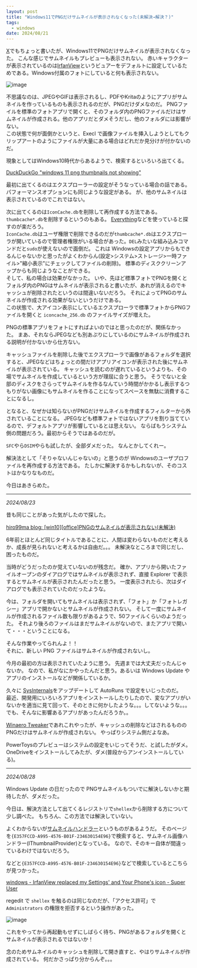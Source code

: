 ```yaml
---
layout: post
title: "Windows11でPNGだけサムネイルが表示されなくなった(未解決→解決？)"
tags:
  - windows
date: 2024/08/21
---
```


[X](https://x.com/hiro99ma/status/1825742753306914823)でもちょっと書いたが、Windows11でPNGだけサムネイルが表示されなくなった。
こんな感じでサムネイルもプレビューも表示されない。
赤いキャラクターが表示されているのは[IrfanView](https://www.irfanview.com/)というビュアーをデフォルトに設定しているためである。Windows付属のフォトにしていると何も表示されない。

![image](20240821a-1.png)

不思議なのは、JPEGやGIFは表示されるし、PDFやKritaのようにアプリがサムネイルを作っているものも表示されるのだが、PNGだけダメなのだ。
PNGファイルを標準のフォトアプリで開くと、そのフォルダ内のPNGファイルだけはサムネイルが作成される。他のアプリだとダメそうだし、他のフォルダには影響がない。  
この状態で何が面倒かというと、Execl で画像ファイルを挿入しようとしてもクリップアートのようにファイルが大量にある場合はどれだか見分けが付かないのだ。

現象としてはWindows10時代からあるようで、検索するといろいろ出てくる。

[DuckDuckGo "windows 11 png thumbnails not showing"](https://duckduckgo.com/?q=windows+11+png+thumbnails+not+showing&t=newext&atb=v440-7__&ia=web)

最初に出てくるのはエクスプローラーの設定がそうなっている場合の話である。
パフォーマンスオプションにも同じような設定がある。
が、他のサムネイルは表示されているのでこれではない。

次に出てくるのは`IconCache.db`を削除して再作成する方法である。
`thumbcache*.db`を削除するというのもある。
[Everything](https://www.voidtools.com/support/everything/)などを使っていると探すのが楽だろう。  
`IconCache.db`はユーザ権限で削除できるのだが`thumbcache*.db`はエクスプローラが開いているので管理者権限がいる場合があった。`DEL`みたいな組み込みコマンドだと`sudo`が使えないので面倒だ。
これは Windowsの設定アプリからもできるんじゃないかと思ったがよくわからん(設定>システム>ストレージ>一時ファイル>"縮小表示"にチェックしてファイルの削除)。
標準のディスククリーンアップからも同じようなことができる。  
そして、私の場合は効果がなかった。
いや、先ほど標準フォトでPNGを開くとフォルダ内のPNGはサムネイルが表示されると書いたが、あれが消えるのでキャッシュが削除されたというのは間違いないだろう。
それによってPNGのサムネイルが作成される効果がないというだけである。  
この状態で、大アイコン表示にしているエクスプローラで標準フォトからPNGファイルを開くと `iconcache_256.db` のファイルサイズが増えた。

PNGの標準アプリをフォトにすればよいのではと思ったのだが、関係なかった。
まあ、それならJPEGなども別あぷりにしているのにサムネイルが作成される説明が付かないから仕方ない。

キャッシュファイルを削除した後でエクスプローラで画像があるフォルダを選択すると、JPEGなどはちょっとの間だけアプリアイコンが表示された後にサムネイルが表示されている。
キャッシュを読むのが遅れているというよりも、その場でサムネイルを作成しているという方が理屈に合うと思う。
そうでないと全部のディスクをさらってサムネイルを作るなんていう時間がかかるし表示するつもりがない画像にもサムネイルを作ることになってスペースを無駄に消費することになるし。

となると、なぜかは知らないがPNGだけサムネイルを作成するフィルターから外されていることになる。
JPEGなども標準フォトではないアプリを割り当てているので、デフォルトアプリが影響しているとは思えない。
ならばもうシステム側の問題だろう。最初からそうではあるのだが。

`SFC`やら`DSIM`やらも試したが、全部ダメだった。
なんとかしてくれー。

解決法として「そりゃないんじゃないの」と思うのが Windowsのユーザプロファイルを再作成する方法である。
たしかに解決するかもしれないが、そのコストはかなりなものだ。

今日はあきらめた。

----

<i>2024/08/23</i>

昔も同じことがあった気がしたので探した。

[hiro99ma blog: \[win10\]\[office\]PNGのサムネイルが表示されない(未解決)](https://hiro99ma.blogspot.com/2018/06/win10officepng.html)

6年前とほとんど同じタイトルであることに、人間は変わらないものだと考えるか、成長が見られないと考えるかは自由だ。。。
未解決なところまで同じだし、困ったものだ。

当時がどうだったのか覚えていないのが残念だ。
確か、アプリから開いたファイルオープンのダイアログではサムネイルが表示されず、直接 Explorer で表示するとサムネイルが表示されたんだったと思う。
一度表示されたら、次はダイアログでも表示されていたのだったような。

今は、フォルダを開いてもサムネイルは表示されず、「フォト」か「フォトレガシー」アプリで開かないとサムネイルが作成されない。
そして一度にサムネイルが作成されるファイル数も限りがあるようで、50ファイルくらいのようだった。
それより後ろのファイルはまだサムネイルがないので、またアプリで開いて・・・ということになる。

そんな作業やってられんよ！！  
それに、新しい PNG ファイルはサムネイルが作成されないし。

今月の最初の方は表示されていたように思う。
先週までは大丈夫だったんじゃないか。
なので、私がなにかやったんだと思う。あるいは Windows Update やアプリのインストールなどが関係しているか。

久々に [SysInternals](https://learn.microsoft.com/ja-jp/sysinternals/downloads/)をアップデートして AutoRuns で設定をいじったのだ。  
最近、開発用にいろいろアプリをインストールしたりしたので、変なアプリがいないかを適当に見て回って、そのときに何かしたような。。。してないような。。。
でも、そんなに影響あるアプリがあったんだろうか。。

[Winaero Tweaker](https://winaerotweaker.com/)であれこれやったが、キャッシュの削除などはされるもののPNGだけはサムネイルが作成されない。
やっぱりシステム側だよなあ。

PowerToysのプレビューはシステムの設定をいじってそうだ、と試したがダメ。  
OneDriveをインストールしてみたが、ダメ(普段からアンインストールしている)。  

----

<i>2024/08/28</i>

Windows Update の日だったので PNGサムネイルもついでに解決しないかと期待したが、ダメだった。

今日は、解決方法として出てくるレジストリで`shellex`から削除する方について少し調べた。
もちろん、この方法では解決していない。

よくわからないが[サムネイルハンドラー](https://learn.microsoft.com/ja-jp/windows/win32/shell/reg-shell-exts)というものがあるようだ。
そのページを`{E357FCCD-A995-4576-B01F-234630154E96}`で検索すると、サムネイル画像ハンドラー(IThumbnailProvider)となっている。
なので、そのキー自体が間違っているわけではないだろう。

などと`{E357FCCD-A995-4576-B01F-234630154E96}`などで検索しているとこちらが見つかった。

[windows - IrfanView replaced my Settings' and Your Phone's icon - Super User](https://superuser.com/questions/1498469/irfanview-replaced-my-settings-and-your-phones-icon)

regedit で `shellex` を触るのは同じなのだが、「アクセス許可」で `Administrators` の権限を拒否するという操作があった。

![image](20240821a-2.png)

これをやってから再起動もせずにしばらく待ち、PNGがあるフォルダを開くとサムネイルが表示されるではないか！

念のためサムネイルのキャッシュを削除して開き直すと、やはりサムネイルが作成されている。
何だかさっぱり分からんぞ。。。
